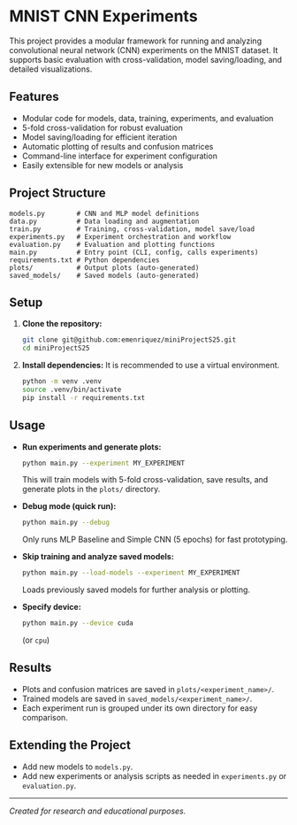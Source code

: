 # MNIST CNN Experiments

This project provides a modular framework for running and analyzing convolutional neural network (CNN) experiments on the MNIST dataset. It supports basic evaluation with cross-validation, model saving/loading, and detailed visualizations.

## Features
- Modular code for models, data, training, experiments, and evaluation
- 5-fold cross-validation for robust evaluation
- Model saving/loading for efficient iteration
- Automatic plotting of results and confusion matrices
- Command-line interface for experiment configuration
- Easily extensible for new models or analysis

## Project Structure
```
models.py        # CNN and MLP model definitions
data.py          # Data loading and augmentation
train.py         # Training, cross-validation, model save/load
experiments.py   # Experiment orchestration and workflow
evaluation.py    # Evaluation and plotting functions
main.py          # Entry point (CLI, config, calls experiments)
requirements.txt # Python dependencies
plots/           # Output plots (auto-generated)
saved_models/    # Saved models (auto-generated)
```

## Setup
1. **Clone the repository:**
   ```bash
   git clone git@github.com:emenriquez/miniProjectS25.git
   cd miniProjectS25
   ```
2. **Install dependencies:**
   It is recommended to use a virtual environment.
   ```bash
   python -m venv .venv
   source .venv/bin/activate
   pip install -r requirements.txt
   ```

## Usage
- **Run experiments and generate plots:**
  ```bash
  python main.py --experiment MY_EXPERIMENT
  ```
  This will train models with 5-fold cross-validation, save results, and generate plots in the `plots/` directory.

- **Debug mode (quick run):**
  ```bash
  python main.py --debug
  ```
  Only runs MLP Baseline and Simple CNN (5 epochs) for fast prototyping.

- **Skip training and analyze saved models:**
  ```bash
  python main.py --load-models --experiment MY_EXPERIMENT
  ```
  Loads previously saved models for further analysis or plotting.

- **Specify device:**
  ```bash
  python main.py --device cuda
  ```
  (or `cpu`)

## Results
- Plots and confusion matrices are saved in `plots/<experiment_name>/`.
- Trained models are saved in `saved_models/<experiment_name>/`.
- Each experiment run is grouped under its own directory for easy comparison.

## Extending the Project
- Add new models to `models.py`.
- Add new experiments or analysis scripts as needed in `experiments.py` or `evaluation.py`.

---

*Created for research and educational purposes.*
